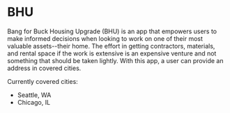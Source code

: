 # BHU

Bang for Buck Housing Upgrade (BHU) is an app that empowers users to make informed decisions when looking to work on one of their most valuable assets--their home. The effort in getting contractors, materials, and rental space if the work is extensive is an expensive venture and not something that should be taken lightly. With this app, a user can provide an address in covered cities.

Currently covered cities:
  - Seattle, WA
  - Chicago, IL
